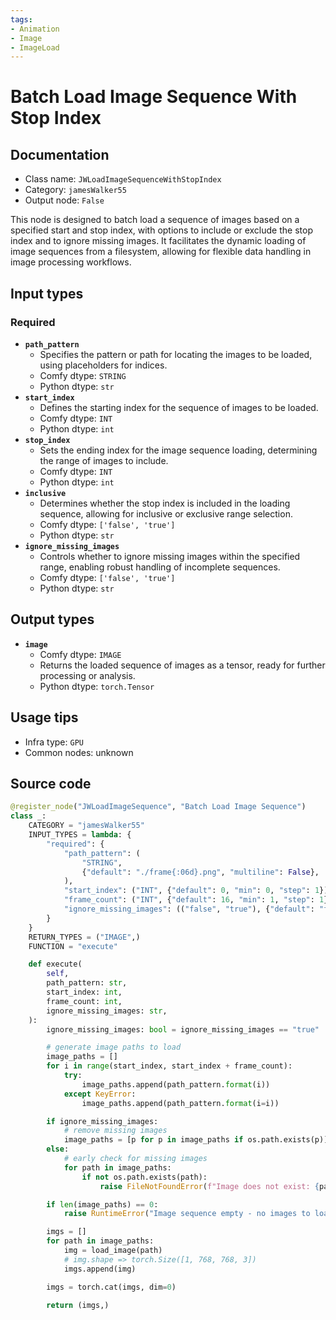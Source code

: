 ```yaml
---
tags:
- Animation
- Image
- ImageLoad
---
```


# Batch Load Image Sequence With Stop Index
## Documentation
- Class name: `JWLoadImageSequenceWithStopIndex`
- Category: `jamesWalker55`
- Output node: `False`

This node is designed to batch load a sequence of images based on a specified start and stop index, with options to include or exclude the stop index and to ignore missing images. It facilitates the dynamic loading of image sequences from a filesystem, allowing for flexible data handling in image processing workflows.
## Input types
### Required
- **`path_pattern`**
    - Specifies the pattern or path for locating the images to be loaded, using placeholders for indices.
    - Comfy dtype: `STRING`
    - Python dtype: `str`
- **`start_index`**
    - Defines the starting index for the sequence of images to be loaded.
    - Comfy dtype: `INT`
    - Python dtype: `int`
- **`stop_index`**
    - Sets the ending index for the image sequence loading, determining the range of images to include.
    - Comfy dtype: `INT`
    - Python dtype: `int`
- **`inclusive`**
    - Determines whether the stop index is included in the loading sequence, allowing for inclusive or exclusive range selection.
    - Comfy dtype: `['false', 'true']`
    - Python dtype: `str`
- **`ignore_missing_images`**
    - Controls whether to ignore missing images within the specified range, enabling robust handling of incomplete sequences.
    - Comfy dtype: `['false', 'true']`
    - Python dtype: `str`
## Output types
- **`image`**
    - Comfy dtype: `IMAGE`
    - Returns the loaded sequence of images as a tensor, ready for further processing or analysis.
    - Python dtype: `torch.Tensor`
## Usage tips
- Infra type: `GPU`
- Common nodes: unknown


## Source code
```python
@register_node("JWLoadImageSequence", "Batch Load Image Sequence")
class _:
    CATEGORY = "jamesWalker55"
    INPUT_TYPES = lambda: {
        "required": {
            "path_pattern": (
                "STRING",
                {"default": "./frame{:06d}.png", "multiline": False},
            ),
            "start_index": ("INT", {"default": 0, "min": 0, "step": 1}),
            "frame_count": ("INT", {"default": 16, "min": 1, "step": 1}),
            "ignore_missing_images": (("false", "true"), {"default": "false"}),
        }
    }
    RETURN_TYPES = ("IMAGE",)
    FUNCTION = "execute"

    def execute(
        self,
        path_pattern: str,
        start_index: int,
        frame_count: int,
        ignore_missing_images: str,
    ):
        ignore_missing_images: bool = ignore_missing_images == "true"

        # generate image paths to load
        image_paths = []
        for i in range(start_index, start_index + frame_count):
            try:
                image_paths.append(path_pattern.format(i))
            except KeyError:
                image_paths.append(path_pattern.format(i=i))

        if ignore_missing_images:
            # remove missing images
            image_paths = [p for p in image_paths if os.path.exists(p)]
        else:
            # early check for missing images
            for path in image_paths:
                if not os.path.exists(path):
                    raise FileNotFoundError(f"Image does not exist: {path}")

        if len(image_paths) == 0:
            raise RuntimeError("Image sequence empty - no images to load")

        imgs = []
        for path in image_paths:
            img = load_image(path)
            # img.shape => torch.Size([1, 768, 768, 3])
            imgs.append(img)

        imgs = torch.cat(imgs, dim=0)

        return (imgs,)

```

